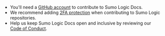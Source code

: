 * You'll need a [GitHub account](https://github.com/signup/free) to contribute to Sumo Logic Docs.
* We recommend adding [2FA protection](https://devdocs.magento.com/contributor-guide/contributing.html#two-factor) when contributing to Sumo Logic repositories.
* Help us keep Sumo Logic Docs open and inclusive by reviewing our [Code of Conduct](/docs/contributing/code-of-conduct).
